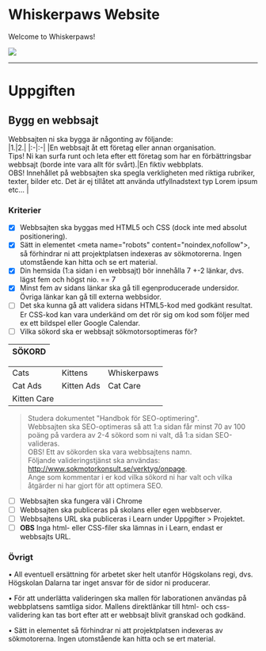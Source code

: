 # Whiskerpaws Website

Welcome to Whiskerpaws!

![](https://user-images.githubusercontent.com/12261439/156373232-9c423d4e-682a-4d6a-aeac-7192b61c6b0a.png)

---

# Uppgiften

## Bygg en webbsajt  

Webbsajten ni ska bygga är någonting av följande:  
|1.|2.|
|:-|:-|
|En webbsajt åt ett företag eller annan organisation.<br>Tips! Ni kan surfa runt och leta efter ett företag som har en förbättringsbar webbsajt (borde inte vara allt för svårt).|En fiktiv webbplats.<br>OBS! Innehållet på webbsajten ska spegla verkligheten med riktiga rubriker, texter, bilder etc. Det är ej tillåtet att använda utfyllnadstext typ Lorem ipsum etc…  |

### Kriterier  

- [X] Webbsajten ska byggas med HTML5 och CSS (dock inte med absolut positionering).  
- [X] Sätt in elementet \<meta name="robots" content="noindex,nofollow"\>, så förhindrar ni att projektplatsen indexeras av sökmotorerna. Ingen utomstående kan hitta och se ert material.  
- [X] Din hemsida (1:a sidan i en webbsajt) bör innehålla 7 +-2 länkar, dvs. lägst fem och högst nio. == 7
- [X] Minst fem av sidans länkar ska gå till egenproducerade undersidor. Övriga länkar kan gå till externa webbsidor.  
- [ ] Det ska kunna gå att validera sidans HTML5-kod med godkänt resultat. Er CSS-kod kan vara underkänd om det rör sig om kod som följer med ex ett bildspel eller Google Calendar.  
- [ ] Vilka sökord ska er webbsajt sökmotorsoptimeras för?

|SÖKORD|
|:-|

||||
|:-|:-|:-|
Cats|Kittens|Whiskerpaws
Cat Ads|Kitten Ads|Cat Care
Kitten Care||

> Studera dokumentet "Handbok för SEO-optimering".  
> Webbsajten ska SEO-optimeras så att 1:a sidan får minst 70 av 100 poäng på vardera av 2-4 sökord som ni valt, då 1:a sidan SEO-valideras.  
> OBS! Ett av sökorden ska vara webbsajtens namn.  
> Följande valideringstjänst ska användas: http://www.sokmotorkonsult.se/verktyg/onpage.  
> Ange som kommentar i er kod vilka sökord ni har valt och vilka åtgärder ni har gjort för att optimera SEO.  

- [ ] Webbsajten ska fungera väl i Chrome  
- [ ] Webbsajten ska publiceras på skolans eller egen webbserver.  
- [ ] Webbsajtens URL ska publiceras i Learn under Uppgifter > Projektet.  
- [ ] __OBS__ Inga html- eller CSS-filer ska lämnas in i Learn, endast er webbsajts URL.  

### Övrigt  

• All eventuell ersättning för arbetet sker helt utanför Högskolans regi, dvs. Högskolan Dalarna tar inget ansvar för de sidor ni producerar.  

• För att underlätta valideringen ska mallen för laborationen användas på webbplatsens samtliga sidor. Mallens direktlänkar till html- och css-validering kan tas bort efter att er webbsajt blivit granskad och godkänd.  

• Sätt in elementet så förhindrar ni att projektplatsen indexeras av sökmotorerna. Ingen utomstående kan hitta och se ert material. 
